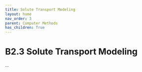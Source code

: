 ```yaml
---
title: Solute Transport Modeling
layout: home
nav_order: 3
parent: Computer Methods
has_children: True
---
```


<script
  src="https://cdn.mathjax.org/mathjax/latest/MathJax.js?config=TeX-AMS-MML_HTMLorMML"
  type="text/javascript">
</script>

# B2.3 Solute Transport Modeling

...
